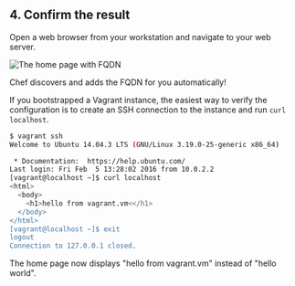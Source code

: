 ## 4. Confirm the result

Open a web browser from your workstation and navigate to your web server.

![The home page with FQDN](misc/webserver-template-remote.png)

Chef discovers and adds the FQDN for you automatically!

If you bootstrapped a Vagrant instance, the easiest way to verify the configuration is to create an SSH connection to the instance and run `curl localhost`.

```bash
$ vagrant ssh
Welcome to Ubuntu 14.04.3 LTS (GNU/Linux 3.19.0-25-generic x86_64)

 * Documentation:  https://help.ubuntu.com/
Last login: Fri Feb  5 13:28:02 2016 from 10.0.2.2
[vagrant@localhost ~]$ curl localhost
<html>
  <body>
    <h1>hello from vagrant.vm<</h1>
  </body>
</html>
[vagrant@localhost ~]$ exit
logout
Connection to 127.0.0.1 closed.
```

The home page now displays "hello from vagrant.vm" instead of "hello world".
